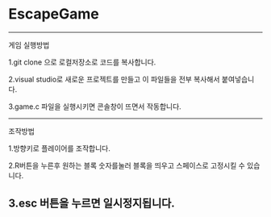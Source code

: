 # EscapeGame

---
게임 실행방법

1.git clone 으로 로컬저장소로 코드를 복사합니다.

2.visual studio로 새로운 프로젝트를 만들고 이 파일들을 전부 복사해서 붙여넣습니다.

3.game.c 파일을 실행시키면 콘솔창이 뜨면서 작동합니다.

---
조작방법

1.방향키로 플레이어를 조작합니다.

2.R버튼을 누른후 원하는 블록 숫자를눌러 블록을 띄우고 스페이스로 고정시킬 수 있습니다.

3.esc 버튼을 누르면 일시정지됩니다.
---
